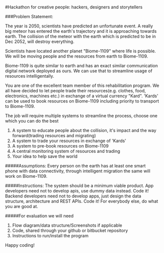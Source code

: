#Hackathon for creative people: hackers, designers and storytellers

###Problem Statement:

The year is 2050, scientists have predicted an unfortunate event. A really big meteor has entered the earth's trajectory and it is approaching towards earth. The collision of the meteor with the earth which is predicted to be in Dec 2052, will destroy everything.

Scientists have located another planet "Biome-1109" where life is possible. We will be moving people and the resources from earth to Biome-1109.

Biome-1109 is quite similar to earth and has an exact similar communication digital network deployed as ours. We can use that to streamline usage of resources intelligentally.

You are one of the excellent team member of this rehabilitation program. We all have decided to let people trade their resources(e.g. clothes, food, electronics, machines etc.) in exchange of a virtual currency "Kard". 'Kards' can be used to book resources on Biome-1109 including priority to transport to Biome-1109.

The job will require multiple systems to streamline the process, choose one which you can do the best

1. A system to educate people about the collision, it's impact and the way forward(trading resources and migrating)
2. A system to trade your resources in exchange of 'Kards'
3. A system to pre-book resources on Biome-1109
4. A central monitoring system of resources and trading
5. Your idea to help save the world

#####Assumptions:
Every person on the earth has at least one smart phone with data connectivity, through intelligent migration the same will work on Biome-1109.

#####Instructions:
The system should be a minimum viable product. 
App developers need not to develop apis, use dummy data instead. Code it!
Backend developers need not to develop apps, just design the data structure, architecture and REST APIs. Code it!
For everybody else, do what you are good at.
 
#####For evaluation we will need
1. Flow diagram/data structure/Screenshots if applicable
2. Code, shared through your github or bitbucket repository
3. Instructions to run/install the program


Happy coding!
